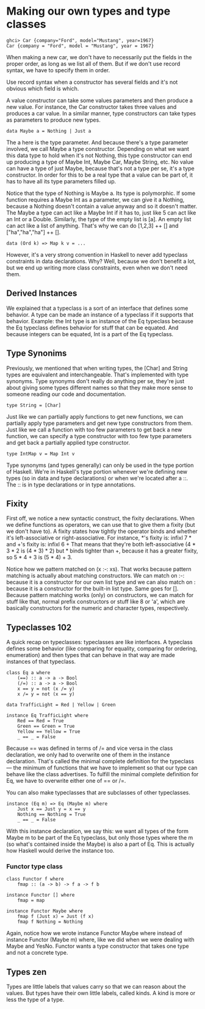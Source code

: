 Making our own types and type classes
======================================

```
ghci> Car {company="Ford", model="Mustang", year=1967}  
Car {company = "Ford", model = "Mustang", year = 1967}
```

When making a new car, we don't have to necessarily put the fields in the proper order, as long as we list all of them. But if we don't use record syntax, we have to specify them in order.

Use record syntax when a constructor has several fields and it's not obvious which field is which.

A value constructor can take some values parameters and then produce a new value. For instance, the Car constructor takes three values and produces a car value. In a similar manner, type constructors can take types as parameters to produce new types.

```
data Maybe a = Nothing | Just a
```

The a here is the type parameter. And because there's a type parameter involved, we call Maybe a type constructor. Depending on what we want this data type to hold when it's not Nothing, this type constructor can end up producing a type of Maybe Int, Maybe Car, Maybe String, etc. No value can have a type of just Maybe, because that's not a type per se, it's a type constructor. In order for this to be a real type that a value can be part of, it has to have all its type parameters filled up.

Notice that the type of Nothing is Maybe a. Its type is polymorphic. If some function requires a Maybe Int as a parameter, we can give it a Nothing, because a Nothing doesn't contain a value anyway and so it doesn't matter. The Maybe a type can act like a Maybe Int if it has to, just like 5 can act like an Int or a Double. Similarly, the type of the empty list is [a]. An empty list can act like a list of anything. That's why we can do [1,2,3] ++ [] and ["ha","ha","ha"] ++ [].



```
data (Ord k) => Map k v = ...
```

However, it's a very strong convention in Haskell to never add typeclass constraints in data declarations. Why? Well, because we don't benefit a lot, but we end up writing more class constraints, even when we don't need them.


## Derived Instances ##

We explained that a typeclass is a sort of an interface that defines some behavior. A type can be made an instance of a typeclass if it supports that behavior. Example: the Int type is an instance of the Eq typeclass because the Eq typeclass defines behavior for stuff that can be equated. And because integers can be equated, Int is a part of the Eq typeclass.


## Type Synonims ##
Previously, we mentioned that when writing types, the [Char] and String types are equivalent and interchangeable. That's implemented with type synonyms. Type synonyms don't really do anything per se, they're just about giving some types different names so that they make more sense to someone reading our code and documentation.

```
type String = [Char]
```

Just like we can partially apply functions to get new functions, we can partially apply type parameters and get new type constructors from them. Just like we call a function with too few parameters to get back a new function, we can specify a type constructor with too few type parameters and get back a partially applied type constructor.

```
type IntMap v = Map Int v
```

Type synonyms (and types generally) can only be used in the type portion of Haskell. We're in Haskell's type portion whenever we're defining new types (so in data and type declarations) or when we're located after a ::. The :: is in type declarations or in type annotations.


## Fixity ##

First off, we notice a new syntactic construct, the fixity declarations. When we define functions as operators, we can use that to give them a fixity (but we don't have to). A fixity states how tightly the operator binds and whether it's left-associative or right-associative. For instance, *'s fixity is:
 infixl 7 *
and +'s fixity is:
 infixl 6 +
That means that they're both left-associative (4 * 3 * 2 is (4 * 3) * 2) but * binds tighter than +, because it has a greater fixity, so 5 * 4 + 3 is (5 * 4) + 3.


Notice how we pattern matched on (x :-: xs). That works because pattern matching is actually about matching constructors. We can match on :-: because it is a constructor for our own list type and we can also match on : because it is a constructor for the built-in list type. Same goes for []. Because pattern matching works (only) on constructors, we can match for stuff like that, normal prefix constructors or stuff like 8 or 'a', which are basically constructors for the numeric and character types, respectively.


## Typeclasses 102 ##

A quick recap on typeclasses: typeclasses are like interfaces. A typeclass defines some behavior (like comparing for equality, comparing for ordering, enumeration) and then types that can behave in that way are made instances of that typeclass.

```
class Eq a where  
    (==) :: a -> a -> Bool  
    (/=) :: a -> a -> Bool  
    x == y = not (x /= y)  
    x /= y = not (x == y)
```

```
data TrafficLight = Red | Yellow | Green
```

```
instance Eq TrafficLight where  
    Red == Red = True  
    Green == Green = True  
    Yellow == Yellow = True  
    _ == _ = False
```

Because == was defined in terms of /= and vice versa in the class declaration, we only had to overwrite one of them in the instance declaration. That's called the minimal complete definition for the typeclass — the minimum of functions that we have to implement so that our type can behave like the class advertises. To fulfill the minimal complete definition for Eq, we have to overwrite either one of == or /=.

You can also make typeclasses that are subclasses of other typeclasses.


```
instance (Eq m) => Eq (Maybe m) where  
    Just x == Just y = x == y  
    Nothing == Nothing = True  
    _ == _ = False
```

With this instance declaration, we say this: we want all types of the form Maybe m to be part of the Eq typeclass, but only those types where the m (so what's contained inside the Maybe) is also a part of Eq. This is actually how Haskell would derive the instance too.


### Functor type class

```
class Functor f where  
    fmap :: (a -> b) -> f a -> f b

instance Functor [] where  
    fmap = map

instance Functor Maybe where  
    fmap f (Just x) = Just (f x)
    fmap f Nothing = Nothing
```

Again, notice how we wrote instance Functor Maybe where instead of instance Functor (Maybe m) where, like we did when we were dealing with Maybe and YesNo. Functor wants a type constructor that takes one type and not a concrete type.


## Types zen

Types are little labels that values carry so that we can reason about the values. But types have their own little labels, called kinds. A kind is more or less the type of a type.

